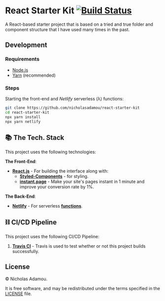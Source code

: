# React Starter Kit [![Build Status](https://travis-ci.org/nicholasadamou/react-starter-kit.svg?branch=master)](https://travis-ci.org/nicholasadamou/react-starter-kit)

A React-based starter project that is based on a tried and true folder and component structure that I have used many times in the past.

## Development

### Requirements

- [Node.js](https://nodejs.org/en/)
- [Yarn](https://yarnpkg.com/en/) (recommended)

### Steps

Starting the front-end and _Netlify_ serverless (λ) functions:

```bash
git clone https://github.com/nicholasadamou/react-starter-kit
cd react-starter-kit
npx yarn install
npx yarn netlify
```

## 📚 The Tech. Stack

This project uses the following technologies:

**The Front-End**:

- [**React.js**](https://reactjs.org/) - For building the interface along with:
  - [**Styled-Components**](https://www.styled-components.com/) - for styling.
  - [**instant.page**](https://instant.page/) - Make your site's pages instant in 1 minute and improve your conversion rate by 1%.

**The Back-End**:

- [**Netlify**](https://netlify.com/) - For serverless [**functions**](functions/).

## ⛓️ CI/CD Pipeline

This project uses the following CI/CD Pipeline:

1. [**Travis CI**](https://travis-ci.org/nicholasadamou/react-starter-kit) - Travis is used to test whether or not this project builds successfully.

## License

© Nicholas Adamou.

It is free software, and may be redistributed under the terms specified in the [LICENSE] file.

[license]: LICENSE
